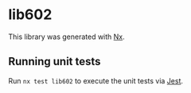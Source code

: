 # lib602

This library was generated with [Nx](https://nx.dev).

## Running unit tests

Run `nx test lib602` to execute the unit tests via [Jest](https://jestjs.io).

